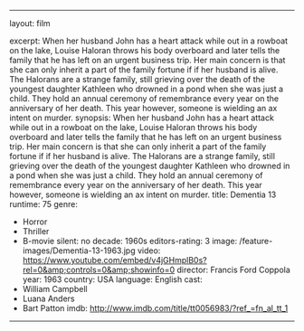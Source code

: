---

layout: film

excerpt: When her husband John has a heart attack while out in a rowboat on the lake, Louise Haloran throws his body overboard and later tells the family that he has left on an urgent business trip. Her main concern is that she can only inherit a part of the family fortune if if her husband is alive. The Halorans are a strange family, still grieving over the death of the youngest daughter Kathleen who drowned in a pond when she was just a child. They hold an annual ceremony of remembrance every year on the anniversary of her death. This year however, someone is wielding an ax intent on murder.
synopsis: When her husband John has a heart attack while out in a rowboat on the lake, Louise Haloran throws his body overboard and later tells the family that he has left on an urgent business trip. Her main concern is that she can only inherit a part of the family fortune if if her husband is alive. The Halorans are a strange family, still grieving over the death of the youngest daughter Kathleen who drowned in a pond when she was just a child. They hold an annual ceremony of remembrance every year on the anniversary of her death. This year however, someone is wielding an ax intent on murder.
title: Dementia 13
runtime: 75
genre: 
- Horror
- Thriller 
- B-movie 
silent: no
decade: 1960s
editors-rating: 3
image:  /feature-images/Dementia-13-1963.jpg 
video: https://www.youtube.com/embed/v4jGHmplB0s?rel=0&amp;controls=0&amp;showinfo=0
director: Francis Ford Coppola
year: 1963
country: USA
language: English
cast:
- William Campbell
- Luana Anders
- Bart Patton
imdb: http://www.imdb.com/title/tt0056983/?ref_=fn_al_tt_1

--- 